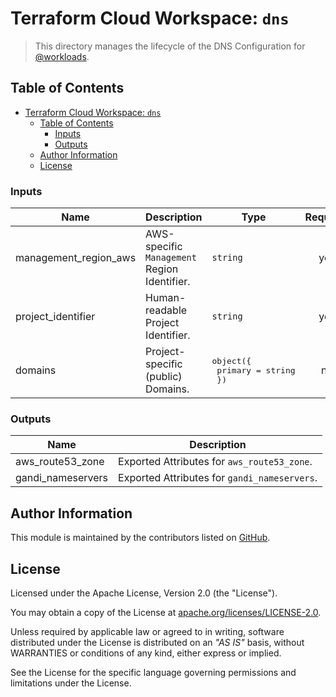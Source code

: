 # Terraform Cloud Workspace: `dns`

> This directory manages the lifecycle of the DNS Configuration for [@workloads](https://github.com/workloads).

## Table of Contents

<!-- TOC -->
* [Terraform Cloud Workspace: `dns`](#terraform-cloud-workspace--dns)
  * [Table of Contents](#table-of-contents)
    * [Inputs](#inputs)
    * [Outputs](#outputs)
  * [Author Information](#author-information)
  * [License](#license)
<!-- TOC -->

<!-- BEGIN_TF_DOCS -->
### Inputs

| Name | Description | Type | Required |
|------|-------------|------|:--------:|
| management_region_aws | AWS-specific `Management` Region Identifier. | `string` | yes |
| project_identifier | Human-readable Project Identifier. | `string` | yes |
| domains | Project-specific (public) Domains. | <pre>object({<br>    primary = string<br>  })</pre> | no |

### Outputs

| Name | Description |
|------|-------------|
| aws_route53_zone | Exported Attributes for `aws_route53_zone`. |
| gandi_nameservers | Exported Attributes for `gandi_nameservers`. |
<!-- END_TF_DOCS -->

## Author Information

This module is maintained by the contributors listed on [GitHub](https://github.com/workloads/dns/graphs/contributors).

## License

Licensed under the Apache License, Version 2.0 (the "License").

You may obtain a copy of the License at [apache.org/licenses/LICENSE-2.0](http://www.apache.org/licenses/LICENSE-2.0).

Unless required by applicable law or agreed to in writing, software distributed under the License is distributed on an _"AS IS"_ basis, without WARRANTIES or conditions of any kind, either express or implied.

See the License for the specific language governing permissions and limitations under the License.
